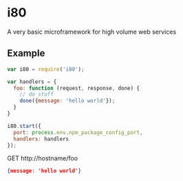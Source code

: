 # i80

A very basic microframework for high volume web services

## Example

```javascript
var i80 = require('i80');

var handlers = {
  foo: function (request, response, done) {
    // do stuff
    done({message: 'hello world'});
  }
}

i80.start({
  port: process.env.npm_package_config_port,
  handlers: handlers
});
```

GET http://hostname/foo

```json
{message: 'hello world'}
```
